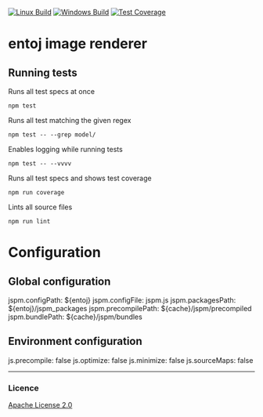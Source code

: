 
[![Linux Build][travis-image]][travis-url]
[![Windows Build][appveyor-image]][appveyor-url]
[![Test Coverage][coveralls-image]][coveralls-url]

# entoj image renderer

## Running tests

Runs all test specs at once
```
npm test
```

Runs all test matching the given regex
```
npm test -- --grep model/
```

Enables logging while running tests
```
npm test -- --vvvv
```

Runs all test specs and shows test coverage
```
npm run coverage
```

Lints all source files
```
npm run lint
```

# Configuration

## Global configuration

jspm.configPath: ${entoj}
jspm.configFile: jspm.js
jspm.packagesPath: ${entoj}/jspm_packages
jspm.precompilePath: ${cache}/jspm/precompiled
jspm.bundlePath: ${cache}/jspm/bundles


## Environment configuration

js.precompile: false
js.optimize: false
js.minimize: false
js.sourceMaps: false


---

### Licence
[Apache License 2.0](LICENCE)

[travis-image]: https://img.shields.io/travis/entoj/entoj-image/master.svg?label=linux
[travis-url]: https://travis-ci.org/entoj/entoj-image
[appveyor-image]: https://img.shields.io/appveyor/ci/ChristianAuth/entoj-image/master.svg?label=windows
[appveyor-url]: https://ci.appveyor.com/project/ChristianAuth/entoj-image
[coveralls-image]: https://img.shields.io/coveralls/entoj/entoj-image/master.svg
[coveralls-url]: https://coveralls.io/r/entoj/entoj-image?branch=master
